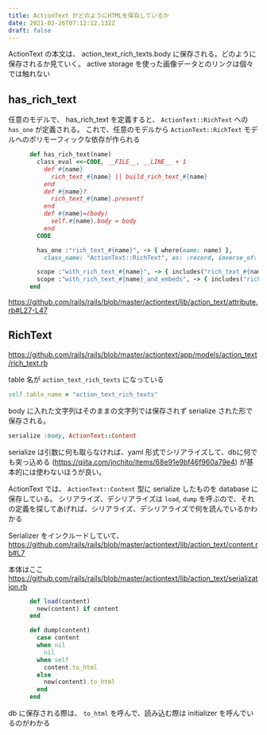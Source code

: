 ```yaml
---
title: ActionText がどのようにHTMLを保存しているか
date: 2021-02-26T07:12:12.132Z
draft: false
---
```

ActionText の本文は、 action_text_rich_texts.body に保存される。どのように保存されるか見ていく。
active storage を使った画像データとのリンクは個々では触れない

## has_rich_text

任意のモデルで、 has_rich_text を定義すると、 `ActionText::RichText` への `has_one` が定義される。
これで、任意のモデルから `ActionText::RichText` モデルへのポリモーフィックな依存が作られる
```ruby
      def has_rich_text(name)
        class_eval <<-CODE, __FILE__, __LINE__ + 1
          def #{name}
            rich_text_#{name} || build_rich_text_#{name}
          end
          def #{name}?
            rich_text_#{name}.present?
          end
          def #{name}=(body)
            self.#{name}.body = body
          end
        CODE

        has_one :"rich_text_#{name}", -> { where(name: name) },
          class_name: "ActionText::RichText", as: :record, inverse_of: :record, autosave: true, dependent: :destroy

        scope :"with_rich_text_#{name}", -> { includes("rich_text_#{name}") }
        scope :"with_rich_text_#{name}_and_embeds", -> { includes("rich_text_#{name}": { embeds_attachments: :blob }) }
      end
```
https://github.com/rails/rails/blob/master/actiontext/lib/action_text/attribute.rb#L27-L47

## RichText

https://github.com/rails/rails/blob/master/actiontext/app/models/action_text/rich_text.rb

table 名が `action_text_rich_texts` になっている
```ruby
self.table_name = "action_text_rich_texts"
```

body に入れた文字列はそのままの文字列では保存されず serialize された形で保存される。

```ruby
serialize :body, ActionText::Content
```

serialize は引数に何も取らなければ、yaml 形式でシリアライズして、dbに何でも突っ込める (https://qiita.com/jnchito/items/68e91e9bf46f960a79e4) が基本的には使わないほうが良い。

ActionText では、 `ActionText::Content` 型に serialize したものを database に保存している。
シリアライズ、デシリアライズは `load`, `dump` を呼ぶので、それの定義を探してあげれば、シリアライズ、デシリアライズで何を読んでいるかわかる

Serializer をインクルードしていて、 https://github.com/rails/rails/blob/master/actiontext/lib/action_text/content.rb#L7

本体はここ https://github.com/rails/rails/blob/master/actiontext/lib/action_text/serialization.rb

```ruby
      def load(content)
        new(content) if content
      end

      def dump(content)
        case content
        when nil
          nil
        when self
          content.to_html
        else
          new(content).to_html
        end
      end
```

db に保存される際は、 `to_html` を呼んで、読み込む際は initializer を呼んでいるのがわかる